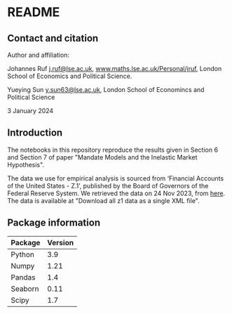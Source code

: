 # README

## Contact and citation
Author and affiliation:

Johannes Ruf j.ruf@lse.ac.uk, www.maths.lse.ac.uk/Personal/jruf, London School of Economics and Political Science.

Yueying Sun y.sun63@lse.ac.uk, London School of Economincs and Political Science

3 January 2024

## Introduction
The notebooks in this repository reproduce the results given in Section 6 and Section 7 of paper "Mandate Models and the Inelastic Market Hypothesis". 

The data we use for empirical analysis is sourced from ‘Financial Accounts of the United States - Z.1’, published by the Board of Governors of the Federal Reserve System. We retrieved the data on 24 Nov 2023, from [here](https://www.federalreserve.gov/datadownload/Choose.aspx?rel=z1). The data is available at "Download all z1 data as a single XML file".

## Package information

| Package | Version | 
|--------|--------|
| Python | 3.9 |
| Numpy | 1.21 | 
| Pandas | 1.4 |
| Seaborn | 0.11 |
| Scipy | 1.7 |
